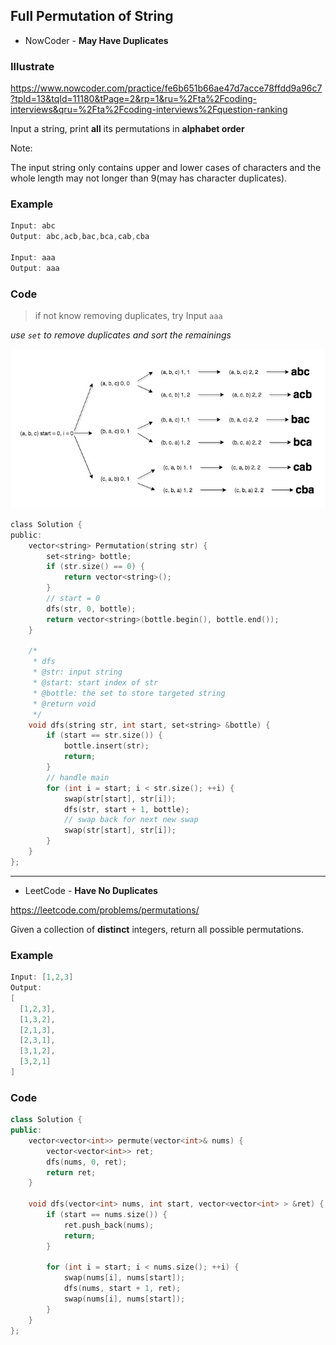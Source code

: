 ## Full Permutation of String
- NowCoder - **May Have Duplicates**

### Illustrate
<https://www.nowcoder.com/practice/fe6b651b66ae47d7acce78ffdd9a96c7?tpId=13&tqId=11180&tPage=2&rp=1&ru=%2Fta%2Fcoding-interviews&qru=%2Fta%2Fcoding-interviews%2Fquestion-ranking>

Input a string, print **all** its permutations in **alphabet order**

Note:

The input string only contains upper and lower cases of characters and the whole length may not longer than 9(may has character duplicates).

### Example
```c
Input: abc
Output: abc,acb,bac,bca,cab,cba

Input: aaa
Output: aaa
```

### Code

> if not know removing duplicates, try Input `aaa`

_use `set` to remove duplicates and sort the remainings_
<div align=left><img src="./res/permu_set.jpg" width=650></div>

```c
class Solution {
public:
    vector<string> Permutation(string str) {
        set<string> bottle;
        if (str.size() == 0) {
            return vector<string>();
        }
        // start = 0
        dfs(str, 0, bottle);
        return vector<string>(bottle.begin(), bottle.end());
    }

    /*
     * dfs
     * @str: input string
     * @start: start index of str
     * @bottle: the set to store targeted string
     * @return void
     */
    void dfs(string str, int start, set<string> &bottle) {
        if (start == str.size()) {
            bottle.insert(str);
            return;
        }
        // handle main
        for (int i = start; i < str.size(); ++i) {
            swap(str[start], str[i]);
            dfs(str, start + 1, bottle);
            // swap back for next new swap
            swap(str[start], str[i]);
        }
    }
};
```

---

- LeetCode - **Have No Duplicates**

<https://leetcode.com/problems/permutations/>

Given a collection of **distinct** integers, return all possible permutations.

### Example
```c
Input: [1,2,3]
Output:
[
  [1,2,3],
  [1,3,2],
  [2,1,3],
  [2,3,1],
  [3,1,2],
  [3,2,1]
]
```

### Code
```c++
class Solution {
public:
    vector<vector<int>> permute(vector<int>& nums) {
        vector<vector<int>> ret;
        dfs(nums, 0, ret);
        return ret;
    }

    void dfs(vector<int> nums, int start, vector<vector<int> > &ret) {
        if (start == nums.size()) {
            ret.push_back(nums);
            return;
        }

        for (int i = start; i < nums.size(); ++i) {
            swap(nums[i], nums[start]);
            dfs(nums, start + 1, ret);
            swap(nums[i], nums[start]);
        }
    }
};
```

